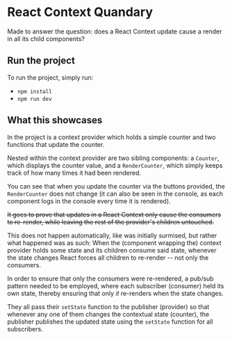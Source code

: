 # React Context Quandary

Made to answer the question: does a React Context update cause a render in all its child components?

## Run the project

To run the project, simply run:

- `npm install`
- `npm run dev`

## What this showcases

In the project is a context provider which holds a simple counter and two functions that update the counter.

Nested within the context provider are two sibling components: a `Counter`, which displays the counter value,
and a `RenderCounter`, which simply keeps track of how many times it had been rendered.

You can see that when you update the counter via the buttons provided, the `RenderCounter` does not change (it can also be seen in the console,
as each component logs in the console every time it is rendered).

~~It goes to prove that updates in a React Context only cause the consumers to re-render, while leaving the rest of the provider's children untouched.~~

This does not happen automatically, like was initially surmised, but rather what happened was as such:
When the (component wrapping the) context provider holds some state and its children consume said state, whenever the state changes React forces all children to re-render -- not only the consumers.

In order to ensure that only the consumers were re-rendered, a pub/sub pattern needed to be employed, where each subscriber (consumer) held its own state, thereby ensuring that only _it_ re-renders when the state changes.

They all pass their `setState` function to the publisher (provider) so that whenever any one of them changes the contextual state (counter), the publisher publishes the updated state using the `setState` function for all subscribers.
